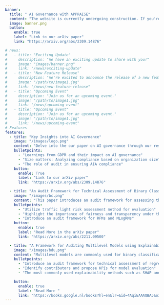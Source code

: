 ```yaml
---
banner:
  title: " AI Governance with APPRAISE"
  content: "The website is currently undergoing construction. If you're keen to learn more about our work, you can explore our research paper on arXiv using the provided link."
  image: banner.png
  button:
    enable: true
    label: "Link to our arXiv paper"
    link: "https://arxiv.org/abs/2309.14876"

# news:
#   - title: "Exciting Update"
#     description: "We have an exciting update to share with you!"
#     image: "images/banner.png"
#     link: "/news/exciting-update"
#   - title: "New Feature Release"
#     description: "We're excited to announce the release of a new feature."
#     image: "/path/to/image1.jpg"
#     link: "/news/new-feature-release"
#   - title: "Upcoming Event"
#     description: "Join us for an upcoming event."
#     image: "/path/to/image1.jpg"
#     link: "/news/upcoming-event"
#   - title: "Upcoming Event"
#     description: "Join us for an upcoming event."
#     image: "/path/to/image1.jpg"
#     link: "/news/upcoming-event"
# Features
features:
  - title: "Key Insights into AI Governance"
    image: "/images/logo.png"
    content: "Delve into the our paper on AI governance through our research in the Netherlands. Discover how the proposed APPRAISE framework addresses challenges and provides valuable insights for organizations. "
    bulletpoints:
      - "Learnings from GDPR and their impact on AI governance"
      - "Size matters: Analyzing compliance based on organization size"
      - "The role of audit in ensuring AIA compliance"
    button:
      enable: True
      label: "Link to our arXiv paper"
      link: "https://arxiv.org/abs/2309.14876"

  - title: "An Audit Framework for Technical Assessment of Binary Classifiers"
    image: "/images/bc.png"
    content: "This paper introduces an audit framework for assessing the technical aspects of logistic regression and random forest models used for binary classification, in line with the European Commission's proposed Artificial Intelligence Act (AIA). The framework covers model, discrimination, transparency, and explainability aspects, utilizing 20 key performance indicators (KPIs) paired with a traffic light risk assessment method. By training models on an open-source dataset and evaluating with various explainability methods, the framework aims to aid regulatory bodies in conformity assessments and assist AI-system providers and users in complying with the AIA."
    bulletpoints:
      - "Utilize traffic light risk assessment method for evaluation"
      - "Highlight the importance of fairness and transparency under the AIA"
      - "Introduce an audit framework for RFMs and MLogRMs"
    button:
      enable: true
      label: "Read More in the arXiv paper"
      link: "https://arxiv.org/abs/2211.09500"

  - title: "A Framework for Auditing Multilevel Models using Explainability Methods"
    image: "/images/bdu.png"
    content: "Multilevel models are commonly used for binary classification within hierarchical structures, demanding transparent and ethical applications. This paper proposes an audit framework for assessing technical aspects of regression MLMs, focusing on model, discrimination, and transparency/explainability. Contributors like inter-MLM group fairness and feature contribution order are identified, with KPIs proposed for their evaluation using a traffic light risk assessment method. Different explainability methods (SHAP and LIME) are employed and compared for transparency assessment. Utilizing an open-source dataset, model performance is evaluated, highlighting challenges in popular explainability methods. The framework aims to aid regulatory conformity assessments and support businesses in aligning with AI regulations."
    bulletpoints:
      - "Introduce an audit framework for technical assessment of regression MLMs"
      - "Identify contributors and propose KPIs for model evaluation"
      - "The most commonly used explainability methods such as SHAP and LIME occasionally provide incorrect feature contribution magnitudes"

    button:
      enable: true
      label: "Read More "
      link: "https://books.google.nl/books?hl=en&lr=&id=4AqiEAAAQBAJ&oi=fnd&pg=PA12&dq=bhaumik+dey+auditing+binary+classifiers&ots=Rd9AM7DUZB&sig=KPBF3Z6dkrwjSwBNHJF-tBlb9Jc&redir_esc=y#v=onepage&q=bhaumik%20dey%20auditing%20binary%20classifiers&f=false"
---
```

